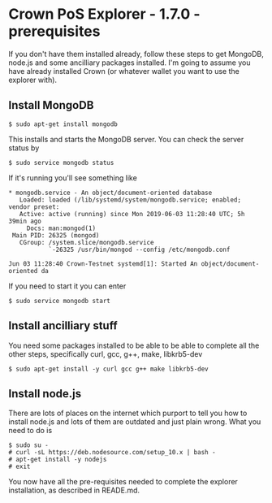 Crown PoS Explorer - 1.7.0 - prerequisites
==========================================

If you don't have them installed already, follow these steps to get MongoDB,
node.js and some ancilliary packages installed.
I'm going to assume you have already installed Crown
(or whatever wallet you want to use the explorer with).

## Install MongoDB

    $ sudo apt-get install mongodb

This installs and starts the MongoDB server. You can check the server status
by

    $ sudo service mongodb status

If it's running you'll see something like
```
* mongodb.service - An object/document-oriented database
   Loaded: loaded (/lib/systemd/system/mongodb.service; enabled; vendor preset: 
   Active: active (running) since Mon 2019-06-03 11:28:40 UTC; 5h 39min ago
     Docs: man:mongod(1)
 Main PID: 26325 (mongod)
   CGroup: /system.slice/mongodb.service
           `-26325 /usr/bin/mongod --config /etc/mongodb.conf

Jun 03 11:28:40 Crown-Testnet systemd[1]: Started An object/document-oriented da
```
If you need to start it you can enter

    $ sudo service mongodb start

## Install ancilliary stuff

You need some packages installed to be able to be able to complete all the
other steps, specifically curl, gcc, g++, make, libkrb5-dev

    $ sudo apt-get install -y curl gcc g++ make libkrb5-dev

## Install node.js

There are lots of places on the internet which purport to tell you how to 
install node.js and lots of them are outdated and just plain wrong.
What you need to do is

    $ sudo su -
    # curl -sL https://deb.nodesource.com/setup_10.x | bash -
    # apt-get install -y nodejs
    # exit


You now have all the pre-requisites needed to complete the explorer
installation, as described in READE.md.
